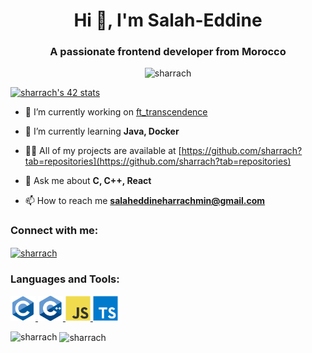 <h1 align="center">Hi 👋, I'm Salah-Eddine</h1>
<h3 align="center">A passionate frontend developer from Morocco</h3>

<p align="center"> <img src="https://komarev.com/ghpvc/?username=sharrach&label=Profile%20views&color=0e75b6&style=flat" alt="sharrach" /> </p>

[![sharrach's 42 stats](https://badge.mediaplus.ma/starryblue/sharrach)](https://github.com/oakoudad/badge42)

- 🔭 I’m currently working on [ft_transcendence](https://github.com/sharrach/Ft_Transcendence)

- 🌱 I’m currently learning **Java, Docker**

- 👨‍💻 All of my projects are available at [https://github.com/sharrach?tab=repositories](https://github.com/sharrach?tab=repositories)

- 💬 Ask me about **C, C++, React**

- 📫 How to reach me **salaheddineharrachmin@gmail.com**

<h3 align="left">Connect with me:</h3>
<p align="left">
<a href="https://linkedin.com/in/sharrach" target="blank"><img align="center" src="https://raw.githubusercontent.com/rahuldkjain/github-profile-readme-generator/master/src/images/icons/Social/linked-in-alt.svg" alt="sharrach" height="30" width="40" /></a>
</p>

<h3 align="left">Languages and Tools:</h3>
<p align="left"> <a href="https://www.cprogramming.com/" target="_blank" rel="noreferrer"> <img src="https://raw.githubusercontent.com/devicons/devicon/master/icons/c/c-original.svg" alt="c" width="40" height="40"/> </a> <a href="https://www.w3schools.com/cpp/" target="_blank" rel="noreferrer"> <img src="https://raw.githubusercontent.com/devicons/devicon/master/icons/cplusplus/cplusplus-original.svg" alt="cplusplus" width="40" height="40"/> </a> <a href="https://developer.mozilla.org/en-US/docs/Web/JavaScript" target="_blank" rel="noreferrer"> <img src="https://raw.githubusercontent.com/devicons/devicon/master/icons/javascript/javascript-original.svg" alt="javascript" width="40" height="40"/> </a> <a href="https://www.typescriptlang.org/" target="_blank" rel="noreferrer"> <img src="https://raw.githubusercontent.com/devicons/devicon/master/icons/typescript/typescript-original.svg" alt="typescript" width="40" height="40"/> </a> </p>

<p><img align="left" src="https://github-readme-stats.vercel.app/api/top-langs?username=sharrach&show_icons=true&locale=en&layout=compact" alt="sharrach" /></p>

<p>&nbsp;<img align="center" src="https://github-readme-stats.vercel.app/api?username=sharrach&show_icons=true&locale=en" alt="sharrach" /></p>

